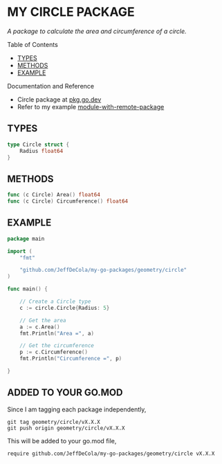 # MY CIRCLE PACKAGE

_A package to calculate the area and circumference of a circle._

Table of Contents

* [TYPES](https://github.com/JeffDeCola/my-go-packages/tree/master/geometry/circle#types)
* [METHODS](https://github.com/JeffDeCola/my-go-packages/tree/master/geometry/circle#methods)
* [EXAMPLE](https://github.com/JeffDeCola/my-go-packages/tree/master/geometry/circle#example)

Documentation and Reference

* Circle package at
  [pkg.go.dev](https://pkg.go.dev/github.com/JeffDeCola/my-go-packages/geometry/circle)
* Refer to my example
  [module-with-remote-package](https://github.com/JeffDeCola/my-go-examples/tree/master/modules-and-packages/module-with-remote-package)

## TYPES

```go
type Circle struct {
    Radius float64
}
```

## METHODS

```go
func (c Circle) Area() float64
func (c Circle) Circumference() float64
```

## EXAMPLE

```go
package main

import (
    "fmt"

    "github.com/JeffDeCola/my-go-packages/geometry/circle"
)

func main() {

    // Create a Circle type
    c := circle.Circle{Radius: 5}

    // Get the area
    a := c.Area()
    fmt.Println("Area =", a)

    // Get the circumference
    p := c.Circumference()
    fmt.Println("Circumference =", p)

}
```

## ADDED TO YOUR GO.MOD

Since I am tagging each package independently,

```text
git tag geometry/circle/vX.X.X
git push origin geometry/circle/vX.X.X
```

This will be added to your go.mod file,

```text
require github.com/JeffDeCola/my-go-packages/geometry/circle vX.X.X
```
